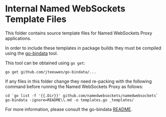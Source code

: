 Internal Named WebSockets Template Files
===

This folder contains source template files for Named WebSockets Proxy applications.

In order to include these templates in package builds they must be compiled using the [go-bindata](https://github.com/jteeuwen/go-bindata) tool.

This tool can be obtained using `go get`:

    go get github.com/jteeuwen/go-bindata/...

If any files in this folder change they need re-packing with the following command before running the Named WebSockets Proxy as follows:

    cd `go list -f '{{.Dir}}' github.com/namedwebsockets/namedwebsockets`
    go-bindata -ignore=README\\.md -o templates.go _templates/

For more information, please consult the go-bindata [README](https://github.com/jteeuwen/go-bindata/blob/master/README.md).